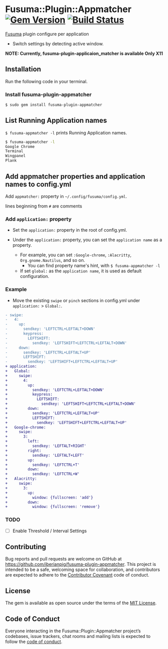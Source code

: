 # Fusuma::Plugin::Appmatcher [![Gem Version](https://badge.fury.io/rb/fusuma-plugin-appmatcher.svg)](https://badge.fury.io/rb/fusuma-plugin-appmatcher) [![Build Status](https://travis-ci.com/iberianpig/fusuma-plugin-appmatcher.svg?branch=master)](https://travis-ci.com/iberianpig/fusuma-plugin-appmatcher)

[Fusuma](https://github.com/iberianpig/fusuma) plugin configure per application

* Switch settings by detecting active window.

**NOTE: Currently, fusuma-plugin-applicaion_matcher is available Only X11**

## Installation

Run the following code in your terminal.

### Install fusuma-plugin-appmatcher

```sh
$ sudo gem install fusuma-plugin-appmatcher
```

## List Running Application names

`$ fusuma-appmatcher -l` prints Running Application names.

```sh
$ fusuma-appmatcher -l
Google Chrome
Terminal
Wingpanel
Plank
```

## Add appmatcher properties and application names to config.yml

Add `appmatcher:` property in `~/.config/fusuma/config.yml`.

lines beginning from `#` are comments

### Add `application:` property

* Set the `application:` property in the root of config.yml.

* Under the `application:` property, you can set the `application name` as a property.
  * For example, you can set `:Google-chrome`, `:Alacritty`, `Org.gnome.Nautilus`, and so on.
    * You can find property name's hint, with `$ fusuma-appmatcher -l`
  * If set `global:` as the `application name`, it is used as default configuration.

### Example

* Move the existing `swipe` or `pinch` sections in config.yml under `application:` > `Global:`.

```diff
- swipe:
-   4:
-     up:
-       sendkey: 'LEFTCTRL+LEFTALT+DOWN'
-       keypress:
-         LEFTSHIFT:
-           sendkey: 'LEFTSHIFT+LEFTCTRL+LEFTALT+DOWN'
-     down:
-       sendkey: 'LEFTCTRL+LEFTALT+UP'
-       LEFTSHIFT:
-         sendkey: 'LEFTSHIFT+LEFTCTRL+LEFTALT+UP'
+ application:
+   Global:
+     swipe:
+       4:
+         up:
+           sendkey: 'LEFTCTRL+LEFTALT+DOWN'
+           keypress:
+             LEFTSHIFT:
+               sendkey: 'LEFTSHIFT+LEFTCTRL+LEFTALT+DOWN'
+         down:
+           sendkey: 'LEFTCTRL+LEFTALT+UP'
+           LEFTSHIFT:
+             sendkey: 'LEFTSHIFT+LEFTCTRL+LEFTALT+UP'
+   Google-chrome:
+     swipe:
+       3:
+         left:
+           sendkey: 'LEFTALT+RIGHT'
+         right:
+           sendkey: 'LEFTALT+LEFT'
+         up:
+           sendkey: 'LEFTCTRL+T'
+         down:
+           sendkey: 'LEFTCTRL+W'
+   Alacritty:
+     swipe:
+       3: 
+         up:
+           window: {fullscreen: 'add'}
+         down:
+           window: {fullscreen: 'remove'}
```

### TODO

* [ ] Enable Threshold / Interval Settings

## Contributing

Bug reports and pull requests are welcome on GitHub at https://github.com/iberianpig/fusuma-plugin-appmatcher. This project is intended to be a safe, welcoming space for collaboration, and contributors are expected to adhere to the [Contributor Covenant](http://contributor-covenant.org) code of conduct.

## License

The gem is available as open source under the terms of the [MIT License](https://opensource.org/licenses/MIT).

## Code of Conduct

Everyone interacting in the Fusuma::Plugin::Appmatcher project’s codebases, issue trackers, chat rooms and mailing lists is expected to follow the [code of conduct](https://github.com/iberianpig/fusuma-plugin-appmatcher/blob/master/CODE_OF_CONDUCT.md).
